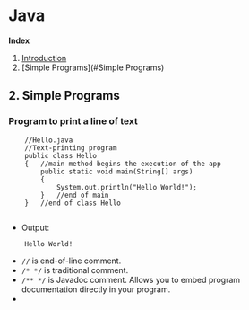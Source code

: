 # Java

**Index**         
1. [Introduction](#Introduction)          
2. [Simple Programs](#Simple Programs)	

## 2. Simple Programs
### Program to print a line of text

```
	//Hello.java
	//Text-printing program
	public class Hello
	{	//main method begins the execution of the app
		public static void main(String[] args)
		{ 
			System.out.println("Hello World!");
		}	//end of main
	}	//end of class Hello
		
```
* Output:
```
	Hello World!
```
* `//` is end-of-line comment.
* `/* */` is traditional comment.
* `/** */` is Javadoc comment. Allows you to embed program documentation directly in your program.
* 